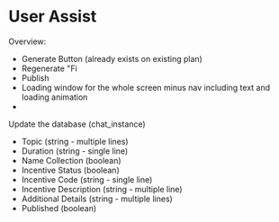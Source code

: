 # User Assist

Overview:

- Generate Button (already exists on existing plan)
- Regenerate "Fi
- Publish
- Loading window for the whole screen minus nav including text and loading animation
- 


Update the database (chat_instance)
- Topic (string - multiple lines)
- Duration (string - single line)
- Name Collection (boolean)
- Incentive Status (boolean)
- Incentive Code (string - single line)
- Incentive Description (string - multiple line)
- Additional Details (string - multiple lines)
- Published (boolean)


